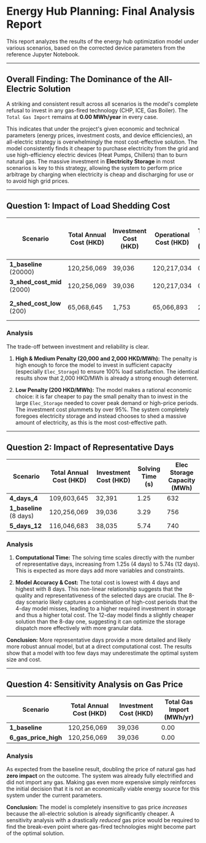 # Energy Hub Planning: Final Analysis Report

This report analyzes the results of the energy hub optimization model under various scenarios, based on the corrected device parameters from the reference Jupyter Notebook.

---

## Overall Finding: The Dominance of the All-Electric Solution

A striking and consistent result across all scenarios is the model's complete refusal to invest in any gas-fired technology (CHP, ICE, Gas Boiler). The `Total Gas Import` remains at **0.00 MWh/year** in every case.

This indicates that under the project's given economic and technical parameters (energy prices, investment costs, and device efficiencies), an all-electric strategy is overwhelmingly the most cost-effective solution. The model consistently finds it cheaper to purchase electricity from the grid and use high-efficiency electric devices (Heat Pumps, Chillers) than to burn natural gas. The massive investment in **Electricity Storage** in most scenarios is key to this strategy, allowing the system to perform price arbitrage by charging when electricity is cheap and discharging for use or to avoid high grid prices.

---

## Question 1: Impact of Load Shedding Cost

| Scenario              | Total Annual Cost (HKD) | Investment Cost (HKD) | Operational Cost (HKD) | Total Elec Shed (MWh/yr) | Key Investment Change from Baseline |
| --------------------- | ----------------------- | --------------------- | ---------------------- | -------------------------- | ----------------------------------- |
| **1_baseline** (20000)  | 120,256,069             | 39,036                | 120,217,034            | 0.00                       | -                                   |
| **3_shed_cost_mid** (2000) | 120,256,069             | 39,036                | 120,217,034            | 0.00                       | No Change                           |
| **2_shed_cost_low** (200)  | 65,068,645              | 1,753                 | 65,066,893             | 257,585                    | Eliminated Elec_Storage investment  |

### Analysis

The trade-off between investment and reliability is clear.

1.  **High & Medium Penalty (20,000 and 2,000 HKD/MWh):** The penalty is high enough to force the model to invest in sufficient capacity (especially `Elec_Storage`) to ensure 100% load satisfaction. The identical results show that 2,000 HKD/MWh is already a strong enough deterrent.

2.  **Low Penalty (200 HKD/MWh):** The model makes a rational economic choice: it is far cheaper to pay the small penalty than to invest in the large `Elec_Storage` needed to cover peak demand or high-price periods. The investment cost plummets by over 95%. The system completely foregoes electricity storage and instead chooses to shed a massive amount of electricity, as this is the most cost-effective path.

---

## Question 2: Impact of Representative Days

| Scenario          | Total Annual Cost (HKD) | Investment Cost (HKD) | Solving Time (s) | Elec Storage Capacity (MWh) |
| ----------------- | ----------------------- | --------------------- | ---------------- | --------------------------- |
| **4_days_4**        | 109,603,645             | 32,391                | 1.25             | 632                         |
| **1_baseline** (8 days) | 120,256,069             | 39,036                | 3.29             | 756                         |
| **5_days_12**       | 116,046,683             | 38,035                | 5.74             | 740                         |

### Analysis

1.  **Computational Time:** The solving time scales directly with the number of representative days, increasing from 1.25s (4 days) to 5.74s (12 days). This is expected as more days add more variables and constraints.

2.  **Model Accuracy & Cost:** The total cost is lowest with 4 days and highest with 8 days. This non-linear relationship suggests that the quality and representativeness of the selected days are crucial. The 8-day scenario likely captures a combination of high-cost periods that the 4-day model misses, leading to a higher required investment in storage and thus a higher total cost. The 12-day model finds a slightly cheaper solution than the 8-day one, suggesting it can optimize the storage dispatch more effectively with more granular data.

**Conclusion:** More representative days provide a more detailed and likely more robust annual model, but at a direct computational cost. The results show that a model with too few days may underestimate the optimal system size and cost.

---

## Question 4: Sensitivity Analysis on Gas Price

| Scenario                 | Total Annual Cost (HKD) | Investment Cost (HKD) | Total Gas Import (MWh/yr) |
| ------------------------ | ----------------------- | --------------------- | ------------------------- |
| **1_baseline**           | 120,256,069             | 39,036                | 0.00                      |
| **6_gas_price_high**     | 120,256,069             | 39,036                | 0.00                      |

### Analysis

As expected from the baseline result, doubling the price of natural gas had **zero impact** on the outcome. The system was already fully electrified and did not import any gas. Making gas even more expensive simply reinforces the initial decision that it is not an economically viable energy source for this system under the current parameters.

**Conclusion:** The model is completely insensitive to gas price *increases* because the all-electric solution is already significantly cheaper. A sensitivity analysis with a drastically *reduced* gas price would be required to find the break-even point where gas-fired technologies might become part of the optimal solution.
